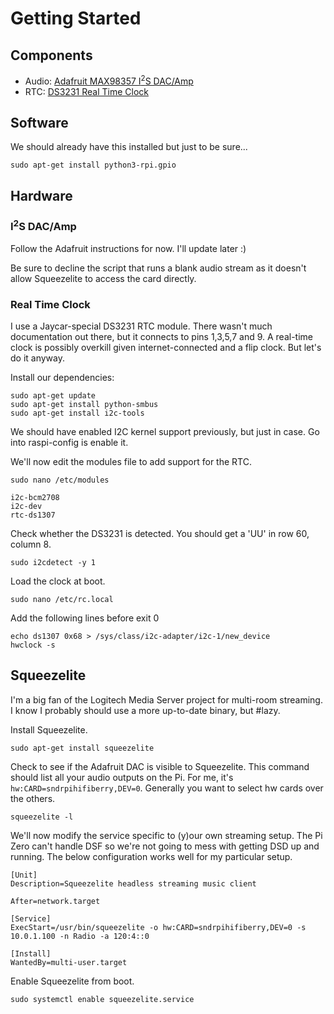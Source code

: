 # Getting Started
## Components
- Audio: [Adafruit MAX98357 I<sup>2</sup>S DAC/Amp](https://www.adafruit.com/product/3006)
- RTC: [DS3231 Real Time Clock](https://www.jaycar.com.au/rtc-clock-module-for-raspberry-pi/p/XC9044)

## Software
We should already have this installed but just to be sure... 
```
sudo apt-get install python3-rpi.gpio
```

## Hardware
### I<sup>2</sup>S DAC/Amp
Follow the Adafruit instructions for now. I'll update later :) 

Be sure to decline the script that runs a blank audio stream as it doesn't allow Squeezelite to access the card directly.

### Real Time Clock
I use a Jaycar-special DS3231 RTC module. There wasn't much documentation out there, but it connects to pins 1,3,5,7 and 9. A real-time clock is possibly overkill given internet-connected and a flip clock. But let's do it anyway.

Install our dependencies:
```
sudo apt-get update
sudo apt-get install python-smbus
sudo apt-get install i2c-tools
```

We should have enabled I2C kernel support previously, but just in case. Go into raspi-config is enable it.

We'll now edit the modules file to add support for the RTC.
```
sudo nano /etc/modules

i2c-bcm2708
i2c-dev
rtc-ds1307
```

Check whether the DS3231 is detected. You should get a 'UU' in row 60, column 8.
```
sudo i2cdetect -y 1
```

Load the clock at boot. 
```
sudo nano /etc/rc.local
```

Add the following lines before exit 0
```
echo ds1307 0x68 > /sys/class/i2c-adapter/i2c-1/new_device
hwclock -s
```

## Squeezelite
I'm a big fan of the Logitech Media Server project for multi-room streaming. I know I probably should use a more up-to-date binary, but #lazy. 

Install Squeezelite.
```
sudo apt-get install squeezelite
```

Check to see if the Adafruit DAC is visible to Squeezelite. This command should list all your audio outputs on the Pi. For me, it's `hw:CARD=sndrpihifiberry,DEV=0`. Generally you want to select hw cards over the others.
```
squeezelite -l
```

We'll now modify the service specific to (y)our own streaming setup. The Pi Zero can't handle DSF so we're not going to mess with getting DSD up and running. The below configuration works well for my particular setup.
```
[Unit]
Description=Squeezelite headless streaming music client

After=network.target

[Service]
ExecStart=/usr/bin/squeezelite -o hw:CARD=sndrpihifiberry,DEV=0 -s 10.0.1.100 -n Radio -a 120:4::0                

[Install]
WantedBy=multi-user.target
```

Enable Squeezelite from boot.
```
sudo systemctl enable squeezelite.service
```
